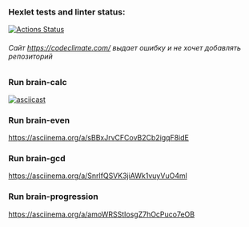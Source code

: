 ### Hexlet tests and linter status:
[![Actions Status](https://github.com/IvyBayer/frontend-project-44/workflows/hexlet-check/badge.svg)](https://github.com/IvyBayer/frontend-project-44/actions)

###### Сайт https://codeclimate.com/ выдает ошибку и не хочет добавлять репозиторий

### Run brain-calc
[![asciicast](https://asciinema.org/a/FrVVFTIKn6CVEqXLXmPwqQFgR.svg)](https://asciinema.org/a/FrVVFTIKn6CVEqXLXmPwqQFgR)

### Run brain-even
https://asciinema.org/a/sBBxJrvCFCovB2Cb2igqF8idE

### Run brain-gcd
https://asciinema.org/a/SnrlfQSVK3jiAWk1vuyVuO4ml

### Run brain-progression
https://asciinema.org/a/amoWRSStIosgZ7hOcPuco7eOB